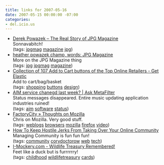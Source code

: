 ```yaml
---
title: links for 2007-05-16
date: 2007-05-15 00:00:00 -07:00
categories:
- del.icio.us
---
```


<ul class="delicious">
    <li>
        <div class="delicious-link"><a href="http://powazek.com/posts/534">Derek Powazek – The Real Story of JPG Magazine</a></div>
        <div class="delicious-extended">Sonnavabitch!</div>
        <div class="delicious-tags">(tags: <a href="http://del.icio.us/torrez/jpgmag">jpgmag</a> <a href="http://del.icio.us/torrez/magazine">magazine</a> <a href="http://del.icio.us/torrez/jpg">jpg</a>)</div>
    </li>
    <li>
        <div class="delicious-link"><a href="http://www.hchamp.com/other/archives/001173.html">heather powazek champ, words: JPG Magazine</a></div>
        <div class="delicious-extended">More on the JPG Magazine thing</div>
        <div class="delicious-tags">(tags: <a href="http://del.icio.us/torrez/jpg">jpg</a> <a href="http://del.icio.us/torrez/jpgmag">jpgmag</a> <a href="http://del.icio.us/torrez/magazine">magazine</a>)</div>
    </li>
    <li>
        <div class="delicious-link"><a href="http://www.getelastic.com/add-to-cart-buttons/">Collection of 107 Add to Cart buttons of the Top Online Retailers - Get Elastic</a></div>
        <div class="delicious-extended">Add to cart/bag/basket</div>
        <div class="delicious-tags">(tags: <a href="http://del.icio.us/torrez/shopping">shopping</a> <a href="http://del.icio.us/torrez/buttons">buttons</a> <a href="http://del.icio.us/torrez/design">design</a>)</div>
    </li>
    <li>
        <div class="delicious-link"><a href="http://ask.metafilter.com/62672/AIM-service-chanegd-last-week">AIM service chanegd last week? | Ask MetaFilter</a></div>
        <div class="delicious-extended">Status messages disappeared. Entire music updating application industries ruined!</div>
        <div class="delicious-tags">(tags: <a href="http://del.icio.us/torrez/aim">aim</a> <a href="http://del.icio.us/torrez/software">software</a> <a href="http://del.icio.us/torrez/status">status</a>)</div>
    </li>
    <li>
        <div class="delicious-link"><a href="http://factoryjoe.com/blog/2007/05/10/thoughts-on-mozilla/">FactoryCity » Thoughts on Mozilla</a></div>
        <div class="delicious-extended">Chris on Mozilla. Very good stuff.</div>
        <div class="delicious-tags">(tags: <a href="http://del.icio.us/torrez/weblogs">weblogs</a> <a href="http://del.icio.us/torrez/browsers">browsers</a> <a href="http://del.icio.us/torrez/mozilla">mozilla</a> <a href="http://del.icio.us/torrez/firefox">firefox</a> <a href="http://del.icio.us/torrez/video">video</a>)</div>
    </li>
    <li>
        <div class="delicious-link"><a href="http://www.informationweek.com/shared/printableArticle.jhtml?articleID=199600005">How To Keep Hostile Jerks From Taking Over Your Online Community</a></div>
        <div class="delicious-extended">Managing Community is fun fun fun!</div>
        <div class="delicious-tags">(tags: <a href="http://del.icio.us/torrez/community">community</a> <a href="http://del.icio.us/torrez/corydoctorow">corydoctorow</a> <a href="http://del.icio.us/torrez/web">web</a> <a href="http://del.icio.us/torrez/tech">tech</a>)</div>
    </li>
    <li>
        <div class="delicious-link"><a href="http://www.i-mockery.com/wildlife-treasury/default.php">I-Mockery.com - Wildlife Treasury Remembered!</a></div>
        <div class="delicious-extended">Feet like a duck but is furrrrrry!</div>
        <div class="delicious-tags">(tags: <a href="http://del.icio.us/torrez/childhood">childhood</a> <a href="http://del.icio.us/torrez/wildlifetreasury">wildlifetreasury</a> <a href="http://del.icio.us/torrez/cards">cards</a>)</div>
    </li>
</ul>
